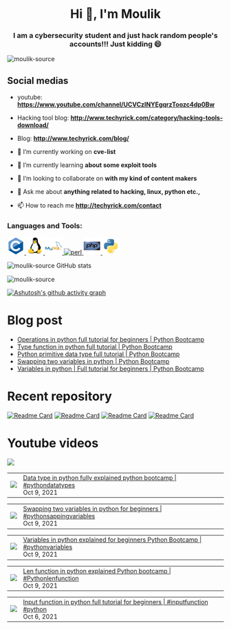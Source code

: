 <h1 align="center">Hi 👋, I'm Moulik</h1>
<h3 align="center">I am a cybersecurity student and just hack random people's accounts!!! Just kidding 😄</h3>

<p align="left"> <img src="https://komarev.com/ghpvc/?username=moulik-source&label=Profile%20views&color=0e75b6&style=flat" alt="moulik-source" /> </p> 

## Social medias
- youtube: **https://www.youtube.com/channel/UCVCzINYEgqrzToozc4dp0Bw**
- Hacking tool blog: **http://www.techyrick.com/category/hacking-tools-download/**
- Blog: **http://www.techyrick.com/blog/**

- 🔭 I’m currently working on **cve-list**

- 🌱 I’m currently learning **about some exploit tools**

- 👯 I’m looking to collaborate on **with my kind of content makers**

- 💬 Ask me about **anything related to hacking, linux, python etc.,**

- 📫 How to reach me **http://techyrick.com/contact**


<h3 align="left">Languages and Tools:</h3>
<p align="left"> <a href="https://www.cprogramming.com/" target="_blank"> <img src="https://raw.githubusercontent.com/devicons/devicon/master/icons/c/c-original.svg" alt="c" width="40" height="40"/> </a> <a href="https://www.linux.org/" target="_blank"> <img src="https://raw.githubusercontent.com/devicons/devicon/master/icons/linux/linux-original.svg" alt="linux" width="40" height="40"/> </a> <a href="https://www.mysql.com/" target="_blank"> <img src="https://raw.githubusercontent.com/devicons/devicon/master/icons/mysql/mysql-original-wordmark.svg" alt="mysql" width="40" height="40"/> </a> <a href="https://www.perl.org/" target="_blank"> <img src="https://api.iconify.design/logos-perl.svg" alt="perl" width="40" height="40"/> </a> <a href="https://www.php.net" target="_blank"> <img src="https://raw.githubusercontent.com/devicons/devicon/master/icons/php/php-original.svg" alt="php" width="40" height="40"/> </a> <a href="https://www.python.org" target="_blank"> <img src="https://raw.githubusercontent.com/devicons/devicon/master/icons/python/python-original.svg" alt="python" width="40" height="40"/> </a> </p>



![moulik-source GitHub stats](https://github-readme-stats.vercel.app/api?username=moulik-source&show_icons=true&theme=vision-friendly-dark)

<p><img align="center" src="https://github-readme-streak-stats.herokuapp.com/?user=moulik-source&theme=vision-friendly-dark" alt="moulik-source" /></p>

[![Ashutosh's github activity graph](https://activity-graph.herokuapp.com/graph?username=moulik-source&bg_color=000000&color=00ff33&line=1e00ff&point=ff0000&area=true&hide_border=true)](https://github.com/ashutosh00710/github-readme-activity-graph)

# Blog post
<!-- BLOG-POST-LIST:START -->
- [Operations in python full tutorial for beginners | Python Bootcamp](https://techyrick.com/operations-in-python-full-tutorial/)
- [Type function in python full tutorial | Python Bootcamp](https://techyrick.com/type-function-in-python/)
- [Python primitive data type full tutorial | Python Bootcamp](https://techyrick.com/python-primitive-data-type-full-tutorial-python-bootcamp/)
- [Swapping two variables in python | Python Bootcamp](https://techyrick.com/swapping-two-variables-in-python/)
- [Variables in python | Full tutorial for beginners | Python Bootcamp](https://techyrick.com/variables-in-python-full-tutorial/)
<!-- BLOG-POST-LIST:END -->

# Recent repository 

[![Readme Card](https://github-readme-stats.vercel.app/api/pin/?username=moulik-source&repo=ddos&theme=outrun)](https://github.com/moulik-source/ddos) 
[![Readme Card](https://github-readme-stats.vercel.app/api/pin/?username=moulik-source&repo=port-scan&theme=outrun)](https://github.com/moulik-source/port-scan)
[![Readme Card](https://github-readme-stats.vercel.app/api/pin/?username=moulik-source&repo=webcheck&theme=outrun)](https://github.com/moulik-source/webcheck)
[![Readme Card](https://github-readme-stats.vercel.app/api/pin/?username=moulik-source&repo=social&theme=outrun)](https://github.com/moulik-source/social)

# Youtube videos

[<img src="https://img.shields.io/badge/-Subscribe-red?style=for-the-badge&logo=youtube&logoColor=white"/>](https://www.youtube.com/channel/UCVCzINYEgqrzToozc4dp0Bw?sub_confirmation=1)

<!-- YOUTUBE:START --><table><tr><td><a href="https://www.youtube.com/watch?v=GfwpGtxe4s8"><img width="140px" src="https://i.ytimg.com/vi/GfwpGtxe4s8/mqdefault.jpg"></a></td>
<td><a href="https://www.youtube.com/watch?v=GfwpGtxe4s8">Data type in python fully explained python bootcamp | #pythondatatypes</a><br/>Oct 9, 2021</td></tr></table>
<table><tr><td><a href="https://www.youtube.com/watch?v=7KI8x6NmMII"><img width="140px" src="https://i.ytimg.com/vi/7KI8x6NmMII/mqdefault.jpg"></a></td>
<td><a href="https://www.youtube.com/watch?v=7KI8x6NmMII">Swapping two variables in python for beginners | #pythonsappingvariables</a><br/>Oct 9, 2021</td></tr></table>
<table><tr><td><a href="https://www.youtube.com/watch?v=2IhJA7SMa3c"><img width="140px" src="https://i.ytimg.com/vi/2IhJA7SMa3c/mqdefault.jpg"></a></td>
<td><a href="https://www.youtube.com/watch?v=2IhJA7SMa3c">Variables in python explained for beginners Python Bootcamp | #pythonvariables</a><br/>Oct 9, 2021</td></tr></table>
<table><tr><td><a href="https://www.youtube.com/watch?v=AAorUgzL2c0"><img width="140px" src="https://i.ytimg.com/vi/AAorUgzL2c0/mqdefault.jpg"></a></td>
<td><a href="https://www.youtube.com/watch?v=AAorUgzL2c0">Len function in python explained Python bootcamp | #Pythonlenfunction</a><br/>Oct 9, 2021</td></tr></table>
<table><tr><td><a href="https://www.youtube.com/watch?v=-bbtqpGj7gA"><img width="140px" src="https://i.ytimg.com/vi/-bbtqpGj7gA/mqdefault.jpg"></a></td>
<td><a href="https://www.youtube.com/watch?v=-bbtqpGj7gA">Input function in python full tutorial for beginners | #inputfunction #python</a><br/>Oct 6, 2021</td></tr></table>
<!-- YOUTUBE:END -->

